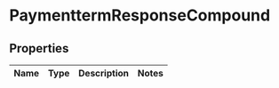
# PaymenttermResponseCompound

## Properties
| Name | Type | Description | Notes |
| ------------ | ------------- | ------------- | ------------- |



